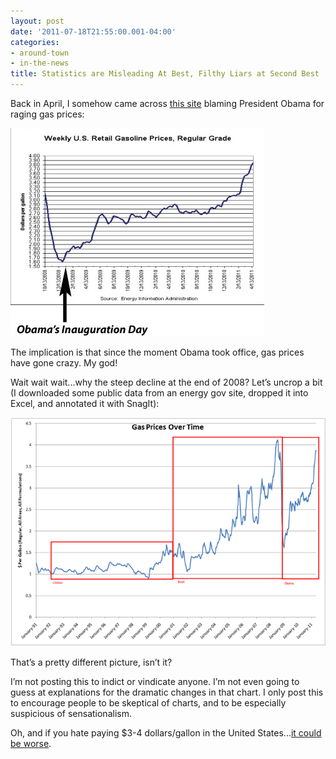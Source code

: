 ```yaml
---
layout: post
date: '2011-07-18T21:55:00.001-04:00'
categories:
- around-town
- in-the-news
title: Statistics are Misleading At Best, Filthy Liars at Second Best
---
```


Back in April, I somehow came across [this site](http://disruptthenarrative.wordpress.com/2011/04/24/gas-pump-activism/) blaming President Obama for raging gas prices:

![](/assets/2011/obamagasprices.jpg)  

The implication is that since the moment Obama took office, gas prices have gone crazy. My god! 

Wait wait wait...why the steep decline at the end of 2008? Let’s uncrop a bit (I downloaded some public data from an energy gov site, dropped it into Excel, and annotated it with SnagIt):

![](/assets/2011/fuel_prices.png)

That’s a pretty different picture, isn’t it? 

I’m not posting this to indict or vindicate anyone. I’m not even going to guess at explanations for the dramatic changes in that chart. I only post this to encourage people to be skeptical of charts, and to be especially suspicious of sensationalism.

Oh, and if you hate paying $3-4 dollars/gallon in the United States...[it could be worse](../../2005/09/gas-prices.html).
